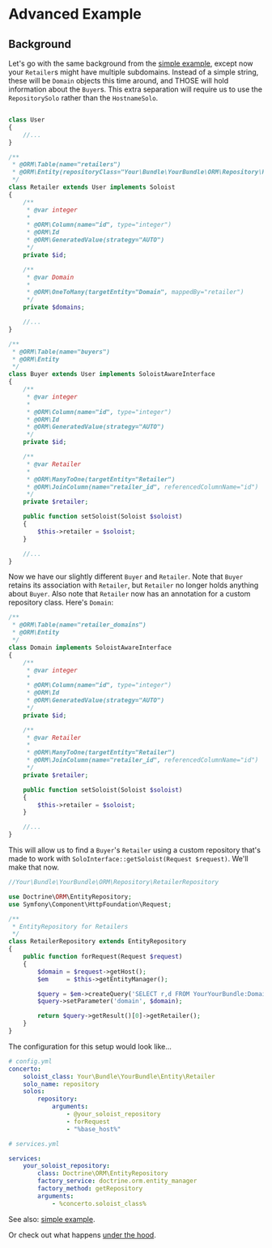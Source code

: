# Advanced Example

## Background
Let's go with the same background from the [simple example](example_simple.md), except now your `Retailer`s might have multiple subdomains. Instead of a simple string, these will be `Domain` objects this time around, and THOSE will hold information about the `Buyer`s. This extra separation will require us to use the `RepositorySolo` rather than the `HostnameSolo`.

```php

class User
{
    //...
}
```
```php
/**
 * @ORM\Table(name="retailers")
 * @ORM\Entity(repositoryClass="Your\Bundle\YourBundle\ORM\Repository\RetailerRepository")
 */
class Retailer extends User implements Soloist
{
    /**
	 * @var integer
	 *
	 * @ORM\Column(name="id", type="integer")
	 * @ORM\Id
	 * @ORM\GeneratedValue(strategy="AUTO")
	 */
	private $id;

    /**
     * @var Domain
     *
	 * @ORM\OneToMany(targetEntity="Domain", mappedBy="retailer")
	 */
	private $domains;

    //...
}
```

```php
/**
 * @ORM\Table(name="buyers")
 * @ORM\Entity
 */
class Buyer extends User implements SoloistAwareInterface
{
    /**
	 * @var integer
	 *
	 * @ORM\Column(name="id", type="integer")
	 * @ORM\Id
	 * @ORM\GeneratedValue(strategy="AUTO")
	 */
	private $id;

    /**
	 * @var Retailer
	 *
	 * @ORM\ManyToOne(targetEntity="Retailer")
	 * @ORM\JoinColumn(name="retailer_id", referencedColumnName="id")
	 */
	private $retailer;

    public function setSoloist(Soloist $soloist)
    {
    	$this->retailer = $soloist;
    }

    //...
}
```

Now we have our slightly different `Buyer` and `Retailer`. Note that `Buyer` retains its association with `Retailer`, but `Retailer` no longer holds anything about `Buyer`. Also note that `Retailer` now has an annotation for a custom repository class. Here's `Domain`:

```php
/**
 * @ORM\Table(name="retailer_domains")
 * @ORM\Entity
 */
class Domain implements SoloistAwareInterface
{
    /**
	 * @var integer
	 *
	 * @ORM\Column(name="id", type="integer")
	 * @ORM\Id
	 * @ORM\GeneratedValue(strategy="AUTO")
	 */
	private $id;

    /**
	 * @var Retailer
	 *
	 * @ORM\ManyToOne(targetEntity="Retailer")
	 * @ORM\JoinColumn(name="retailer_id", referencedColumnName="id")
	 */
	private $retailer;

    public function setSoloist(Soloist $soloist)
    {
    	$this->retailer = $soloist;
    }

    //...
}
```
This will allow us to find a `Buyer`'s `Retailer` using a custom repository that's made to work with `SoloInterface::getSoloist(Request $request)`. We'll make that now.

```php
//Your\Bundle\YourBundle\ORM\Repository\RetailerRepository

use Doctrine\ORM\EntityRepository;
use Symfony\Component\HttpFoundation\Request;

/**
 * EntityRepository for Retailers
 */
class RetailerRepository extends EntityRepository
{
    public function forRequest(Request $request)
    {
        $domain = $request->getHost();
        $em     = $this->getEntityManager();

        $query = $em->createQuery('SELECT r,d FROM YourYourBundle:Domain d JOIN d.retailer r WHERE d.domain = :domain');
        $query->setParameter('domain', $domain);

        return $query->getResult()[0]->getRetailer();
    }
}
```

The configuration for this setup would look like...

```yml
# config.yml
concerto:
    soloist_class: Your\Bundle\YourBundle\Entity\Retailer
    solo_name: repository
    solos:
        repository:
            arguments:
                - @your_soloist_repository
                - forRequest
                - "%base_host%"
```
```yml
# services.yml

services:
	your_soloist_repository:
    	class: Doctrine\ORM\EntityRepository
        factory_service: doctrine.orm.entity_manager
        factory_method: getRepository
        arguments:
        	- %concerto.soloist_class%
```

See also: [simple example](example_simple.md).

Or check out what happens [under the hood](../under_the_hood.md).
